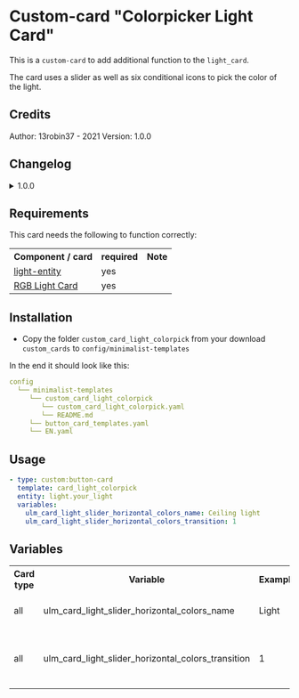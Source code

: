 # Custom-card "Colorpicker Light Card"

This is a `custom-card` to add additional function to the `light_card`.

The card uses a slider as well as six conditional icons to pick the color of the light.

## Credits

Author: 13robin37 - 2021
Version: 1.0.0

## Changelog

<details>
<summary>1.0.0</summary>
Initial release
</details>

## Requirements

This card needs the following to function correctly:
<table>
<tr>
<th>Component / card</th>
<th>required</th>
<th>Note</th>
</tr>
<tr>
<td><a href=https://www.home-assistant.io/integrations/light>light-entity</a></td>
<td>yes</td>
<td></td>
</tr>
<tr>
<td><a href=https://github.com/bokub/rgb-light-card>RGB Light Card</a></td>
<td>yes</td>
<td></td>
</tr>
</table>

## Installation

- Copy the folder `custom_card_light_colorpick` from your download `custom_cards` to `config/minimalist-templates`

In the end it should look like this:

```yaml
config
  └── minimalist-templates
     └── custom_card_light_colorpick
        └── custom_card_light_colorpick.yaml
        └── README.md
     └── button_card_templates.yaml
     └── EN.yaml
```

## Usage

```yaml
- type: custom:button-card
  template: card_light_colorpick
  entity: light.your_light
  variables:
    ulm_card_light_slider_horizontal_colors_name: Ceiling light
    ulm_card_light_slider_horizontal_colors_transition: 1

```

## Variables

<table>
<tr>
<th>Card type</th>
<th>Variable</th>
<th>Example</th>
<th>Required</th>
<th>Explanation</th>
</tr>
<tr>
<td>all</td>
<td>ulm_card_light_slider_horizontal_colors_name</td>
<td>Light</td>
<td>no</td>
<td>This is the name the card shows</td>
</tr>
<tr>
<td>all</td>
<td>ulm_card_light_slider_horizontal_colors_transition</td>
<td>1</td>
<td>no</td>
<td>This is the color change transition in seconds</td>
</tr>
</table>

```
